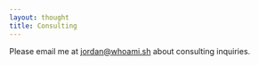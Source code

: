 ```yaml
---
layout: thought
title: Consulting
---
```


Please email me at [jordan@whoami.sh][email] about consulting inquiries.

[email]: mailto:jordan@whoami.sh
